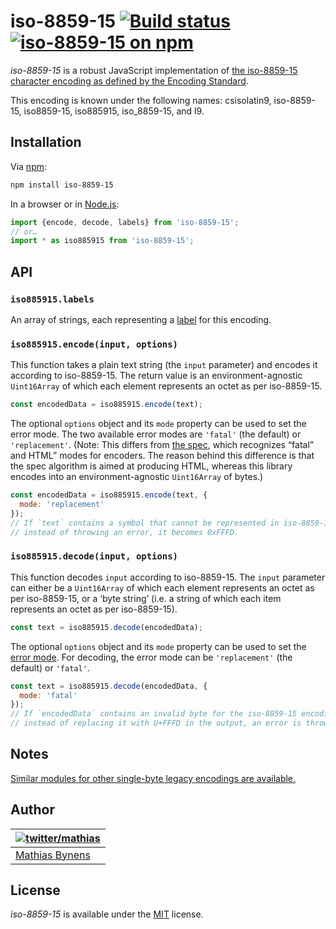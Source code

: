 # iso-8859-15 [![Build status](https://github.com/mathiasbynens/iso-8859-15/workflows/run-checks/badge.svg)](https://github.com/mathiasbynens/iso-8859-15/actions?query=workflow%3Arun-checks) [![iso-8859-15 on npm](https://img.shields.io/npm/v/iso-8859-15)](https://www.npmjs.com/package/iso-8859-15)

_iso-8859-15_ is a robust JavaScript implementation of [the iso-8859-15 character encoding as defined by the Encoding Standard](https://encoding.spec.whatwg.org/#iso-8859-15).

This encoding is known under the following names: csisolatin9, iso-8859-15, iso8859-15, iso885915, iso_8859-15, and l9.

## Installation

Via [npm](https://www.npmjs.com/):

```bash
npm install iso-8859-15
```

In a browser or in [Node.js](https://nodejs.org/):

```js
import {encode, decode, labels} from 'iso-8859-15';
// or…
import * as iso885915 from 'iso-8859-15';
```

## API

### `iso885915.labels`

An array of strings, each representing a [label](https://encoding.spec.whatwg.org/#label) for this encoding.

### `iso885915.encode(input, options)`

This function takes a plain text string (the `input` parameter) and encodes it according to iso-8859-15. The return value is an environment-agnostic `Uint16Array` of which each element represents an octet as per iso-8859-15.

```js
const encodedData = iso885915.encode(text);
```

The optional `options` object and its `mode` property can be used to set the error mode. The two available error modes are `'fatal'` (the default) or `'replacement'`. (Note: This differs from [the spec](https://encoding.spec.whatwg.org/#error-mode), which recognizes “fatal” and HTML” modes for encoders. The reason behind this difference is that the spec algorithm is aimed at producing HTML, whereas this library encodes into an environment-agnostic `Uint16Array` of bytes.)

```js
const encodedData = iso885915.encode(text, {
  mode: 'replacement'
});
// If `text` contains a symbol that cannot be represented in iso-8859-15,
// instead of throwing an error, it becomes 0xFFFD.
```

### `iso885915.decode(input, options)`

This function decodes `input` according to iso-8859-15. The `input` parameter can either be a `Uint16Array` of which each element represents an octet as per iso-8859-15, or a ‘byte string’ (i.e. a string of which each item represents an octet as per iso-8859-15).

```js
const text = iso885915.decode(encodedData);
```

The optional `options` object and its `mode` property can be used to set the [error mode](https://encoding.spec.whatwg.org/#error-mode). For decoding, the error mode can be `'replacement'` (the default) or `'fatal'`.

```js
const text = iso885915.decode(encodedData, {
  mode: 'fatal'
});
// If `encodedData` contains an invalid byte for the iso-8859-15 encoding,
// instead of replacing it with U+FFFD in the output, an error is thrown.
```

## Notes

[Similar modules for other single-byte legacy encodings are available.](https://www.npmjs.com/browse/keyword/legacy-encoding)

## Author

| [![twitter/mathias](https://gravatar.com/avatar/24e08a9ea84deb17ae121074d0f17125?s=70)](https://twitter.com/mathias "Follow @mathias on Twitter") |
|---|
| [Mathias Bynens](https://mathiasbynens.be/) |

## License

_iso-8859-15_ is available under the [MIT](https://mths.be/mit) license.
